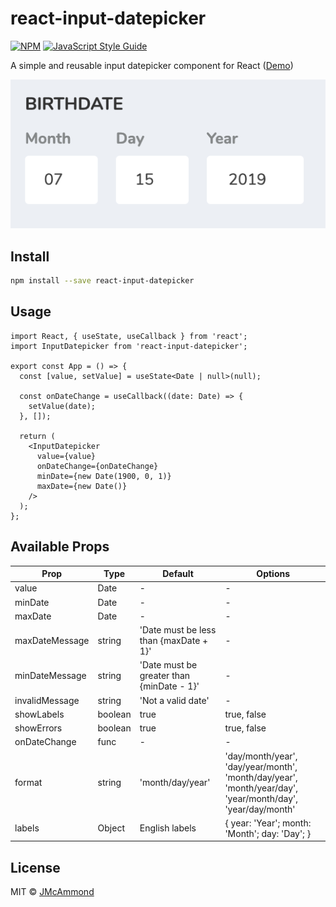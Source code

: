 # react-input-datepicker

>

[![NPM](https://img.shields.io/npm/v/react-input-datepicker.svg)](https://www.npmjs.com/package/react-input-datepicker) [![JavaScript Style Guide](https://img.shields.io/badge/code_style-standard-brightgreen.svg)](https://standardjs.com)

A simple and reusable input datepicker component for React ([Demo](https://jeffmcammond.com/react-input-datepicker/))

![Input Datepicker](https://github.com/jmcammond/react-input-datepicker/raw/master/example/assets/input-datepicker.png 'Input Datepicker')

## Install

```bash
npm install --save react-input-datepicker
```

## Usage

```tsx
import React, { useState, useCallback } from 'react';
import InputDatepicker from 'react-input-datepicker';

export const App = () => {
  const [value, setValue] = useState<Date | null>(null);

  const onDateChange = useCallback((date: Date) => {
    setValue(date);
  }, []);

  return (
    <InputDatepicker
      value={value}
      onDateChange={onDateChange}
      minDate={new Date(1900, 0, 1)}
      maxDate={new Date()}
    />
  );
};
```

## Available Props

| Prop           | Type    | Default                                   | Options                                                                                                    |
| -------------- | ------- | ----------------------------------------- | ---------------------------------------------------------------------------------------------------------- |
| value          | Date    | -                                         | -                                                                                                          |
| minDate        | Date    | -                                         | -                                                                                                          |
| maxDate        | Date    | -                                         | -                                                                                                          |
| maxDateMessage | string  | 'Date must be less than {maxDate + 1}'    | -                                                                                                          |
| minDateMessage | string  | 'Date must be greater than {minDate - 1}' | -                                                                                                          |
| invalidMessage | string  | 'Not a valid date'                        | -                                                                                                          |
| showLabels     | boolean | true                                      | true, false                                                                                                |
| showErrors     | boolean | true                                      | true, false                                                                                                |
| onDateChange   | func    | -                                         | -                                                                                                          |
| format         | string  | 'month/day/year'                          | 'day/month/year', 'day/year/month', 'month/day/year', 'month/year/day', 'year/month/day', 'year/day/month' |
| labels         | Object  | English labels                            | { year: 'Year'; month: 'Month'; day: 'Day'; }                                                              |

## License

MIT © [JMcAmmond](https://github.com/JMcAmmond)

